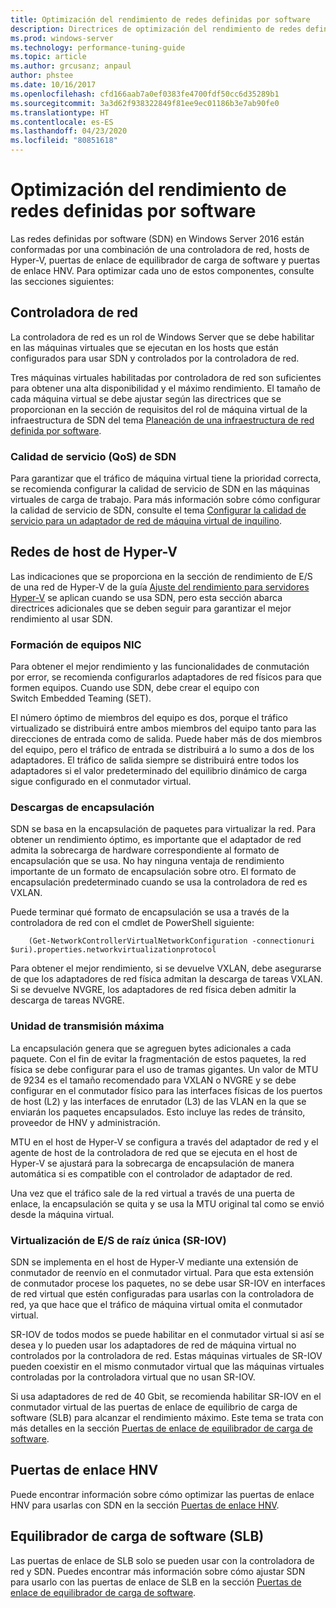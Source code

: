 ```yaml
---
title: Optimización del rendimiento de redes definidas por software
description: Directrices de optimización del rendimiento de redes definidas por software (SDN)
ms.prod: windows-server
ms.technology: performance-tuning-guide
ms.topic: article
ms.author: grcusanz; anpaul
author: phstee
ms.date: 10/16/2017
ms.openlocfilehash: cfd166aab7a0ef0383fe4700fdf50cc6d35289b1
ms.sourcegitcommit: 3a3d62f938322849f81ee9ec01186b3e7ab90fe0
ms.translationtype: HT
ms.contentlocale: es-ES
ms.lasthandoff: 04/23/2020
ms.locfileid: "80851618"
---
```

# <a name="performance-tuning-software-defined-networks"></a>Optimización del rendimiento de redes definidas por software

Las redes definidas por software (SDN) en Windows Server 2016 están conformadas por una combinación de una controladora de red, hosts de Hyper-V, puertas de enlace de equilibrador de carga de software y puertas de enlace HNV.  Para optimizar cada uno de estos componentes, consulte las secciones siguientes:

## <a name="network-controller"></a>Controladora de red

La controladora de red es un rol de Windows Server que se debe habilitar en las máquinas virtuales que se ejecutan en los hosts que están configurados para usar SDN y controlados por la controladora de red.

Tres máquinas virtuales habilitadas por controladora de red son suficientes para obtener una alta disponibilidad y el máximo rendimiento.  El tamaño de cada máquina virtual se debe ajustar según las directrices que se proporcionan en la sección de requisitos del rol de máquina virtual de la infraestructura de SDN del tema [Planeación de una infraestructura de red definida por software](../../../../networking/sdn/plan/Plan-a-Software-Defined-Network-Infrastructure.md).

### <a name="sdn-quality-of-service-qos"></a>Calidad de servicio (QoS) de SDN

Para garantizar que el tráfico de máquina virtual tiene la prioridad correcta, se recomienda configurar la calidad de servicio de SDN en las máquinas virtuales de carga de trabajo.  Para más información sobre cómo configurar la calidad de servicio de SDN, consulte el tema [Configurar la calidad de servicio para un adaptador de red de máquina virtual de inquilino](../../../../networking/sdn/manage/Configure-QoS-for-Tenant-VM-Network-Adapter.md).

## <a name="hyper-v-host-networking"></a>Redes de host de Hyper-V

Las indicaciones que se proporciona en la sección de rendimiento de E/S de una red de Hyper-V de la guía [Ajuste del rendimiento para servidores Hyper-V](../../role/remote-desktop/session-hosts.md) se aplican cuando se usa SDN, pero esta sección abarca directrices adicionales que se deben seguir para garantizar el mejor rendimiento al usar SDN.

### <a name="physical-network-adapter-nic-teaming"></a>Formación de equipos NIC

Para obtener el mejor rendimiento y las funcionalidades de conmutación por error, se recomienda configurarlos adaptadores de red físicos para que formen equipos.  Cuando use SDN, debe crear el equipo con Switch Embedded Teaming (SET).  

El número óptimo de miembros del equipo es dos, porque el tráfico virtualizado se distribuirá entre ambos miembros del equipo tanto para las direcciones de entrada como de salida.  Puede haber más de dos miembros del equipo, pero el tráfico de entrada se distribuirá a lo sumo a dos de los adaptadores.  El tráfico de salida siempre se distribuirá entre todos los adaptadores si el valor predeterminado del equilibrio dinámico de carga sigue configurado en el conmutador virtual.


### <a name="encapsulation-offloads"></a>Descargas de encapsulación

SDN se basa en la encapsulación de paquetes para virtualizar la red.  Para obtener un rendimiento óptimo, es importante que el adaptador de red admita la sobrecarga de hardware correspondiente al formato de encapsulación que se usa.  No hay ninguna ventaja de rendimiento importante de un formato de encapsulación sobre otro.  El formato de encapsulación predeterminado cuando se usa la controladora de red es VXLAN.

Puede terminar qué formato de encapsulación se usa a través de la controladora de red con el cmdlet de PowerShell siguiente:

``` syntax
    (Get-NetworkControllerVirtualNetworkConfiguration -connectionuri $uri).properties.networkvirtualizationprotocol
```

Para obtener el mejor rendimiento, si se devuelve VXLAN, debe asegurarse de que los adaptadores de red física admitan la descarga de tareas VXLAN.  Si se devuelve NVGRE, los adaptadores de red física deben admitir la descarga de tareas NVGRE.

### <a name="mtu"></a>Unidad de transmisión máxima

La encapsulación genera que se agreguen bytes adicionales a cada paquete.  Con el fin de evitar la fragmentación de estos paquetes, la red física se debe configurar para el uso de tramas gigantes.  Un valor de MTU de 9234 es el tamaño recomendado para VXLAN o NVGRE y se debe configurar en el conmutador físico para las interfaces físicas de los puertos de host (L2) y las interfaces de enrutador (L3) de las VLAN en la que se enviarán los paquetes encapsulados.  Esto incluye las redes de tránsito, proveedor de HNV y administración.

MTU en el host de Hyper-V se configura a través del adaptador de red y el agente de host de la controladora de red que se ejecuta en el host de Hyper-V se ajustará para la sobrecarga de encapsulación de manera automática si es compatible con el controlador de adaptador de red.  

Una vez que el tráfico sale de la red virtual a través de una puerta de enlace, la encapsulación se quita y se usa la MTU original tal como se envió desde la máquina virtual.

### <a name="single-root-io-virtualization-sr-iov"></a>Virtualización de E/S de raíz única (SR-IOV)

SDN se implementa en el host de Hyper-V mediante una extensión de conmutador de reenvío en el conmutador virtual.  Para que esta extensión de conmutador procese los paquetes, no se debe usar SR-IOV en interfaces de red virtual que estén configuradas para usarlas con la controladora de red, ya que hace que el tráfico de máquina virtual omita el conmutador virtual.

SR-IOV de todos modos se puede habilitar en el conmutador virtual si así se desea y lo pueden usar los adaptadores de red de máquina virtual no controlados por la controladora de red.  Estas máquinas virtuales de SR-IOV pueden coexistir en el mismo conmutador virtual que las máquinas virtuales controladas por la controladora virtual que no usan SR-IOV.

Si usa adaptadores de red de 40 Gbit, se recomienda habilitar SR-IOV en el conmutador virtual de las puertas de enlace de equilibrio de carga de software (SLB) para alcanzar el rendimiento máximo.  Este tema se trata con más detalles en la sección [Puertas de enlace de equilibrador de carga de software](slb-gateway-performance.md).

## <a name="hnv-gateways"></a>Puertas de enlace HNV

Puede encontrar información sobre cómo optimizar las puertas de enlace HNV para usarlas con SDN en la sección [Puertas de enlace HNV](hnv-gateway-performance.md).

## <a name="software-load-balancer-slb"></a>Equilibrador de carga de software (SLB)

Las puertas de enlace de SLB solo se pueden usar con la controladora de red y SDN.  Puedes encontrar más información sobre cómo ajustar SDN para usarlo con las puertas de enlace de SLB en la sección [Puertas de enlace de equilibrador de carga de software](slb-gateway-performance.md).
